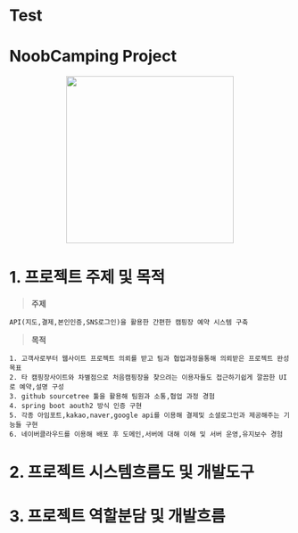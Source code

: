 # Test

# **NoobCamping Project**


<p align="center"><img src="https://user-images.githubusercontent.com/121149157/211247956-9b2f9436-1772-466e-84c8-8b006e4c52ac.png" width="300" height="300"/></p>

# **1. 프로젝트 주제 및 목적**
> **주제** 

    API(지도,결제,본인인증,SNS로그인)을 활용한 간편한 캠핑장 예약 시스템 구축

> **목적**

    1. 고객사로부터 웹사이트 프로젝트 의뢰를 받고 팀과 협업과정을통해 의뢰받은 프로젝트 완성목표
    2. 타 캠핑장사이트와 차별점으로 처음캠핑장을 찾으려는 이용자들도 접근하기쉽게 깔끔한 UI로 예약,설명 구성
    3. github sourcetree 툴을 활용해 팀원과 소통,협업 과정 경험
    4. spring boot aouth2 방식 인증 구현
    5. 각종 아임포트,kakao,naver,google api를 이용해 결제및 소셜로그인과 제공해주는 기능들 구현
    6. 네이버클라우드를 이용해 배포 후 도메인,서버에 대해 이해 및 서버 운영,유지보수 경험
    
# 2. 프로젝트 시스템흐름도 및 개발도구



# 3. 프로젝트 역할분담 및 개발흐름

